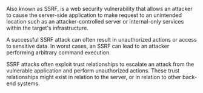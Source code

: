 Also known as SSRF, is a web security vulnerability that allows an attacker to cause the server-side application to make request to an unintended location such as an attacker-controlled server or internal-only services within the target's infrastructure.

A successful SSRF attack can often result in unauthorized actions or access to sensitive data. In worst cases, an SSRF can lead to an attacker performing arbitrary command execution.

SSRF attacks often exploit trust relationships to escalate an attack from the vulnerable application and perform unauthorized actions. These trust relationships might exist in relation to the server, or in relation to other back-end systems.